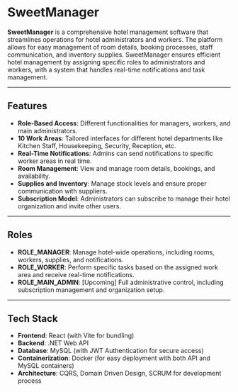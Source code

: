 # SweetManager

**SweetManager** is a comprehensive hotel management software that streamlines operations for hotel administrators and workers. The platform allows for easy management of room details, booking processes, staff communication, and inventory supplies. SweetManager ensures efficient hotel management by assigning specific roles to administrators and workers, with a system that handles real-time notifications and task management.

---

## Features

- **Role-Based Access**: Different functionalities for managers, workers, and main administrators.
- **10 Work Areas**: Tailored interfaces for different hotel departments like Kitchen Staff, Housekeeping, Security, Reception, etc.
- **Real-Time Notifications**: Admins can send notifications to specific worker areas in real time.
- **Room Management**: View and manage room details, bookings, and availability.
- **Supplies and Inventory**: Manage stock levels and ensure proper communication with suppliers.
- **Subscription Model**: Administrators can subscribe to manage their hotel organization and invite other users.

---

## Roles

- **ROLE_MANAGER**: Manage hotel-wide operations, including rooms, workers, supplies, and notifications.
- **ROLE_WORKER**: Perform specific tasks based on the assigned work area and receive real-time notifications.
- **ROLE_MAIN_ADMIN**: [Upcoming] Full administrative control, including subscription management and organization setup.

---

## Tech Stack

- **Frontend**: React (with Vite for bundling)
- **Backend**: .NET Web API
- **Database**: MySQL (with JWT Authentication for secure access)
- **Containerization**: Docker (for easy deployment with both API and MySQL containers)
- **Architecture**: CQRS, Domain Driven Design, SCRUM for development process

